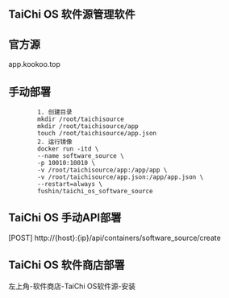 ## TaiChi OS 软件源管理软件

## 官方源

app.kookoo.top

## 手动部署

            1. 创建目录
            mkdir /root/taichisource
            mkdir /root/taichisource/app
            touch /root/taichisource/app.json
            2. 运行镜像
            docker run -itd \
            --name software_source \
            -p 10010:10010 \
            -v /root/taichisource/app:/app/app \
            -v /root/taichisource/app.json:/app/app.json \
            --restart=always \
            fushin/taichi_os_software_source

## TaiChi OS 手动API部署

[POST] http://{host}:{ip}/api/containers/software_source/create

## TaiChi OS 软件商店部署

左上角-软件商店-TaiChi OS软件源-安装
